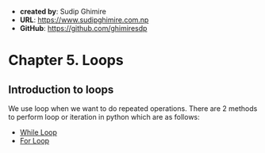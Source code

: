 - **created by**: Sudip Ghimire
- **URL**: https://www.sudipghimire.com.np
- **GitHub**: https://github.com/ghimiresdp

# Chapter 5. Loops


## Introduction to loops

We use loop when we want to do repeated operations. There are 2 methods to
perform loop or iteration in python which are as follows:

- [While Loop](chapter%205.1%20while%20loop.md)
- [For Loop](chapter%205.2%20for%20loop.md)
